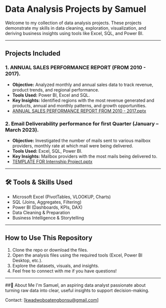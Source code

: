 # Data Analysis Projects by Samuel

Welcome to my collection of data analysis projects. These projects demonstrate my skills in 
data cleaning, exploration, visualization, and deriving business insights using tools like 
Excel, SQL, and Power BI.

---

## Projects Included

### 1. ANNUAL SALES PERFORMANCE REPORT (FROM 2010 - 2017).
- **Objective:** Analyzed monthly and annual sales data to track revenue, product trends, and regional performance.
- **Tools Used:** Power BI, Excel and SQL.
- **Key Insights:** Identified regions with the most revenue generated and products, annual and monthly patterns, and growth opportunities.
- [ANNUAL SALES PERFORMANCE REPORT FROM 2010 - 2017.pptx](https://github.com/user-attachments/files/19653262/ANNUAL.SALES.PERFORMANCE.REPORT.FROM.2010.-.2017.pptx)

### 2. Email Deliverability performance for first Quarter (January – March 2023).
- **Objective:** Investigated the number of mails sent to various mailbox providers, monthly rate at which mail were being delivered.
- **Tools Used:** Excel, SQL, Power BI.
- **Key Insights:** Mailbox providers with the most mails being delivered to.
- [TEMPLATE FOR Internship Project.pptx](https://github.com/user-attachments/files/19653253/TEMPLATE.FOR.Internship.Project.pptx)

---

## 🛠️ Tools & Skills Used
- Microsoft Excel (PivotTables, VLOOKUP, Charts)
- SQL (Joins, Aggregates, Filtering)
- Power BI (Dashboards, KPIs, DAX)
- Data Cleaning & Preparation
- Business Intelligence & Storytelling

---

## How to Use This Repository
1. Clone the repo or download the files.
2. Open the analysis files using the required tools (Excel, Power BI Desktop, etc.).
3. Explore the datasets, visuals, and insights.
4. Feel free to connect with me if you have questions!

---

##👤 About Me
I'm Samuel, an aspiring data analyst passionate about turning raw data into clear, useful insights to support decision-making.

Contact: [kwadwoboatengbonsu@gmail.com]
